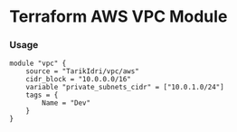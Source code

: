 # Terraform AWS VPC Module

### Usage
```
module "vpc" {
    source = "TarikIdri/vpc/aws"
    cidr_block = "10.0.0.0/16"
    variable "private_subnets_cidr" = ["10.0.1.0/24"]
    tags = {
        Name = "Dev"
    }
}
```